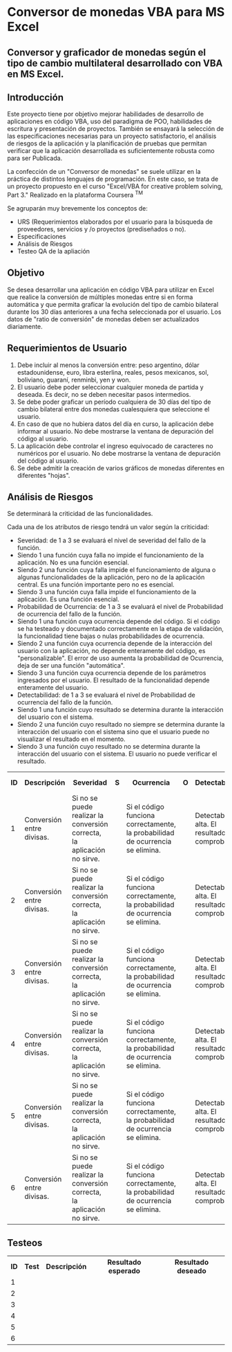 <h1> Conversor de monedas VBA para MS Excel </h1>

<h2>Conversor y graficador de monedas según el tipo de cambio multilateral desarrollado con VBA en MS Excel.</h2>

<h2>Introducción</h2>

<p>
Este proyecto tiene por objetivo mejorar habilidades de desarrollo de aplicaciones en código VBA, uso del paradigma de POO, habilidades de escritura y presentación de proyectos.
También se ensayará la selección de las especificaciones necesarias para un proyecto satisfactorio, el análisis de riesgos de la aplicación y la planificación de pruebas que permitan verificar que la aplicación desarrollada es suficientemente robusta como para ser Publicada.
  
La confección de un "Conversor de monedas" se suele utilizar en la práctica de distintos lenguajes de programación.
En este caso, se trata de un proyecto propuesto en el curso "Excel/VBA for creative problem solving, Part 3." Realizado en la plataforma Coursera <sup>TM</sup>

Se agruparán muy brevemente los conceptos de:
<ul>
  <li>URS (Requerimientos elaborados por el usuario para la búsqueda de proveedores, servicios y /o proyectos (prediseñados o no).</li>
  <li>Especificaciones</li>
  <li>Análisis de Riesgos</li>
  <li>Testeo QA de la apliación</li>
</ul>
</p>

<h2>Objetivo</h2>

<p>
Se desea desarrollar una aplicación en código VBA para utilizar en Excel que realice la conversión de múltiples monedas entre si en forma automática y que permita graficar la evolución del tipo de cambio bilateral durante los 30 días anteriores a una fecha seleccionada por el usuario.
Los datos de "ratio de conversión" de monedas deben ser actualizados diariamente.
</p>

<h2>Requerimientos de Usuario</h2>

<ol>
  <li>Debe incluir al menos la conversión entre: peso argentino, dólar estadounidense, euro, libra esterlina, reales, pesos mexicanos, sol, boliviano, guaraní, renminbi, yen y won.</li>
  <li>El usuario debe poder seleccionar cualquier moneda de partida y deseada. Es decir, no se deben necesitar pasos intermedios.</li>
  <li>Se debe poder graficar un período cualquiera de 30 días del tipo de cambio bilateral entre dos monedas cualesquiera que seleccione el usuario.</li>
  <li>En caso de que no hubiera datos del día en curso, la aplicación debe informar al usuario. No debe mostrarse la ventana de depuración del código al usuario.</li>
  <li>La aplicación debe controlar el ingreso equivocado de caracteres no numéricos por el usuario. No debe mostrarse la ventana de depuración del código al usuario.</li>
  <li>Se debe admitir la creación de varios gráficos de monedas diferentes en diferentes "hojas".</li>
</ol>

<h2>Análisis de Riesgos</h2>

<p>Se determinará la criticidad de las funcionalidades.</p>
<p>Cada una de los atributos de riesgo tendrá un valor según la criticidad:</p>
<ul>
  <li>Severidad: de 1 a 3 se evaluará el nivel de severidad del fallo de la función.</li>
    <li>Siendo 1 una función cuya falla no impide el funcionamiento de la aplicación. No es una función esencial.</li>
    <li>Siendo 2 una función cuya falla impide el funcionamiento de alguna o algunas funcionalidades de la aplicación, pero no de la aplicación central. Es una función importante pero no es esencial.</li>
    <li>Siendo 3 una función cuya falla impide el funcionamiento de la aplicación. Es una función esencial.</li>
  <li>Probabilidad de Ocurrencia: de 1 a 3 se evaluará el nivel de Probabilidad de ocurrencia del fallo de la función.</li>
    <li>Siendo 1 una función cuya ocurrencia depende del código. Si el código se ha testeado y documentado correctamente en la etapa de validación, la funcionalidad tiene bajas o nulas probabilidades de ocurrencia.</li>
    <li>Siendo 2 una función cuya ocurrencia depende de la interacción del usuario con la aplicación, no depende enteramente del código, es "personalizable". El error de uso aumenta la probabilidad de Ocurrencia, deja de ser una función "automática".</li>
    <li>Siendo 3 una función cuya ocurrencia depende de los parámetros ingresados por el usuario. El resultado de la funcionalidad depende enteramente del usuario.</li>
  <li>Detectabilidad: de 1 a 3 se evaluará el nivel de Probabilidad de ocurrencia del fallo de la función.</li>
    <li>Siendo 1 una función cuyo resultado se determina durante la interacción del usuario con el sistema.</li>
    <li>Siendo 2 una función cuyo resultado no siempre se determina durante la interacción del usuario con el sistema sino que el usuario puede no visualizar el resultado en el momento.</li>
    <li>Siendo 3 una función cuyo resultado no se determina durante la interacción del usuario con el sistema. El usuario no puede verificar el resultado.</li>
</ul>
<table>
  <tr>
    <th>ID</th>
    <th>Descripción</th>
    <th>Severidad</th>
    <th>S</th>
    <th>Ocurrencia</th>
    <th>O</th>
    <th>Detectabilidad</th>
    <th>D</th>
    <th>NR</th>
    <th>P1</th>
    <th>P2</th>
    <th>P3</th>
    <th>P4</th>
    <th>Funcionalidad Crítica</th>
  </tr>
  <tr>
    <td>1</td>
    <td>Conversión entre divisas.</td>
    <td>Si no se puede realizar la conversión correcta, la aplicación no sirve.</td>
    <td></td>
    <td>Si el código funciona correctamente, la probabilidad de ocurrencia se elimina.</td>
    <td></td>
    <td>Detectabilidad alta. El resultado es comprobable.</td>
    <td></td>
    <td></td>
    <td></td>
    <td></td>
    <td></td>
    <td></td>
  </tr>
  <tr>
    <td>2</td>
    <td>Conversión entre divisas.</td>
    <td>Si no se puede realizar la conversión correcta, la aplicación no sirve.</td>
    <td></td>
    <td>Si el código funciona correctamente, la probabilidad de ocurrencia se elimina.</td>
    <td></td>
    <td>Detectabilidad alta. El resultado es comprobable.</td>
    <td></td>
    <td></td>
    <td></td>
    <td></td>
    <td></td>
    <td></td>
  </tr>
    <tr>
    <td>3</td>
    <td>Conversión entre divisas.</td>
    <td>Si no se puede realizar la conversión correcta, la aplicación no sirve.</td>
    <td></td>
    <td>Si el código funciona correctamente, la probabilidad de ocurrencia se elimina.</td>
    <td></td>
    <td>Detectabilidad alta. El resultado es comprobable.</td>
    <td></td>
    <td></td>
    <td></td>
    <td></td>
    <td></td>
    <td></td>
  </tr>
    <tr>
    <td>4</td>
    <td>Conversión entre divisas.</td>
    <td>Si no se puede realizar la conversión correcta, la aplicación no sirve.</td>
    <td></td>
    <td>Si el código funciona correctamente, la probabilidad de ocurrencia se elimina.</td>
    <td></td>
    <td>Detectabilidad alta. El resultado es comprobable.</td>
    <td></td>
    <td></td>
    <td></td>
    <td></td>
    <td></td>
    <td></td>
  </tr>
    <tr>
    <td>5</td>
    <td>Conversión entre divisas.</td>
    <td>Si no se puede realizar la conversión correcta, la aplicación no sirve.</td>
    <td></td>
    <td>Si el código funciona correctamente, la probabilidad de ocurrencia se elimina.</td>
    <td></td>
    <td>Detectabilidad alta. El resultado es comprobable.</td>
    <td></td>
    <td></td>
    <td></td>
    <td></td>
    <td></td>
    <td></td>
  </tr>
    <tr>
    <td>6</td>
    <td>Conversión entre divisas.</td>
    <td>Si no se puede realizar la conversión correcta, la aplicación no sirve.</td>
    <td></td>
    <td>Si el código funciona correctamente, la probabilidad de ocurrencia se elimina.</td>
    <td></td>
    <td>Detectabilidad alta. El resultado es comprobable.</td>
    <td></td>
    <td></td>
    <td></td>
    <td></td>
    <td></td>
    <td></td>
  </tr>


  
</table>

<h2>Testeos</h2>

<table>
  <tr>
    <th>ID</th>
    <th>Test</th>
    <th>Descripción</th>
    <th>Resultado esperado</th>
    <th>Resultado deseado</th>
  </tr>
  <tr>
    <td>1</td>
    <td></td>
    <td></td>
    <td></td>
    <td></td>
  </tr>
  <tr>
    <td>2</td>
    <td></td>
    <td></td>
    <td></td>
    <td></td>
  </tr>
    <tr>
    <td>3</td>
    <td></td>
    <td></td>
    <td></td>
    <td></td>
  </tr>
    <tr>
    <td>4</td>
    <td></td>
    <td></td>
    <td></td>
    <td></td>
  </tr>
    <tr>
    <td>5</td>
    <td></td>
    <td></td>
    <td></td>
    <td></td>
  </tr>
    <tr>
    <td>6</td>
    <td></td>
    <td></td>
    <td></td>
    <td></td>
  </tr>


  
</table>




















